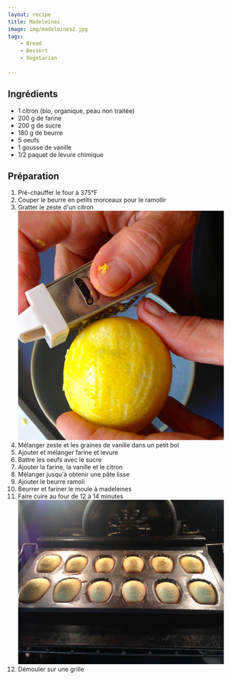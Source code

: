 ```yaml
---
layout: recipe
title: Madeleines
image: img/madeleines2.jpg  
tags:
    - Bread
    - Dessert
    - Vegetarian
    
---
```

## Ingrédients

* 1 citron (bio, organique, peau non traitée)
* 200 g de farine
* 200 g de sucre
* 180 g de beurre
* 5 oeufs
* 1 gousse de vanille
* 1/2 paquet de levure chimique

## Préparation

1. Pré-chauffer le four à 375°F
2. Couper le beurre en petits morceaux pour le ramollir
2. Gratter le zeste d'un citron   
![image](img/madeleines1.jpg)
3. Mélanger zeste et les graines de vanille dans un petit bol
4. Ajouter et mélanger farine et levure
5. Battre les oeufs avec le sucre
6. Ajouter la farine, la vanille et le citron
7. Mélanger jusqu'à obtenir une pâte lisse
8. Ajouter le beurre ramoli
8. Beurrer et fariner le moule à madeleines
9. Faire cuire au four de 12 à 14 minutes   
![image](img/madeleines3.jpg)
10. Démouler sur une grille